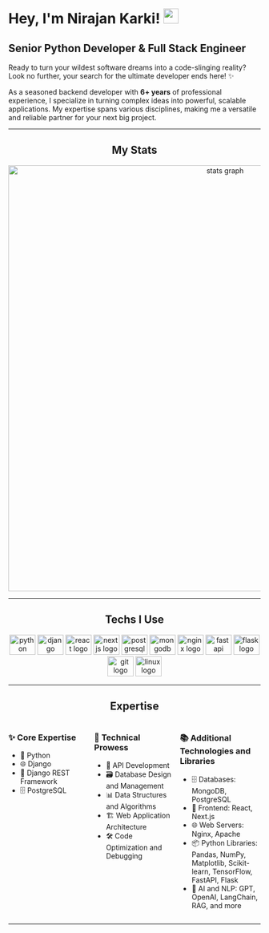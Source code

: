 # Hey, I'm Nirajan Karki! <img src="https://raw.githubusercontent.com/MartinHeinz/MartinHeinz/master/wave.gif" width="30px">

## Senior Python Developer & Full Stack Engineer  

Ready to turn your wildest software dreams into a code-slinging reality? Look no further, your search for the ultimate developer ends here! ✨  

As a seasoned backend developer with **6+ years** of professional experience, I specialize in turning complex ideas into powerful, scalable applications. My expertise spans various disciplines, making me a versatile and reliable partner for your next big project.

---

<h2 align="center">My Stats</h2>

<div align="center">
  <img src="http://github-profile-summary-cards.vercel.app/api/cards/profile-details?username=kneeraazon404&theme=react" width=850  alt="stats graph"/>
</div>

---

<h2 align="center">Techs I Use</h2>

<div align="center">
  <img src="https://cdn.jsdelivr.net/gh/devicons/devicon/icons/python/python-original.svg" height="40" width="52" alt="python logo"  />
  <img src="https://cdn.jsdelivr.net/gh/devicons/devicon/icons/django/django-plain.svg" height="40" width="52" alt="django logo"  />
  <img src="https://cdn.jsdelivr.net/gh/devicons/devicon/icons/react/react-original.svg" height="40" width="52" alt="react logo"  />
  <img src="https://cdn.jsdelivr.net/gh/devicons/devicon/icons/nextjs/nextjs-original.svg" height="40" width="52" alt="nextjs logo"  />
  <img src="https://cdn.jsdelivr.net/gh/devicons/devicon/icons/postgresql/postgresql-original.svg" height="40" width="52" alt="postgresql logo"  />
  <img src="https://cdn.jsdelivr.net/gh/devicons/devicon/icons/mongodb/mongodb-original.svg" height="40" width="52" alt="mongodb logo"  />
  <img src="https://cdn.jsdelivr.net/gh/devicons/devicon/icons/nginx/nginx-original.svg" height="40" width="52" alt="nginx logo"  />
  <img src="https://cdn.jsdelivr.net/gh/devicons/devicon/icons/fastapi/fastapi-original.svg" height="40" width="52" alt="fastapi logo"  />
  <img src="https://cdn.jsdelivr.net/gh/devicons/devicon/icons/flask/flask-original.svg" height="40" width="52" alt="flask logo"  />
  <img src="https://cdn.jsdelivr.net/gh/devicons/devicon/icons/git/git-plain.svg" height="40" width="52" alt="git logo"  />
  <img src="https://cdn.jsdelivr.net/gh/devicons/devicon/icons/linux/linux-original.svg" height="40" width="52" alt="linux logo"  />
</div>

---

<h2 align="center">Expertise</h2>

<div align="center" style="display: grid; grid-template-columns: repeat(3, 1fr); gap: 10px; text-align: left;">

  <div>
    <h3>✨ Core Expertise</h3>
    <ul>
      <li>🐍 Python</li>
      <li>🌐 Django</li>
      <li>🚀 Django REST Framework</li>
      <li>🗄️ PostgreSQL</li>
    </ul>
  </div>

  <div>
    <h3>🔧 Technical Prowess</h3>
    <ul>
      <li>🔗 API Development</li>
      <li>🗃️ Database Design and Management</li>
      <li>📊 Data Structures and Algorithms</li>
      <li>🏗️ Web Application Architecture</li>
      <li>🛠️ Code Optimization and Debugging</li>
    </ul>
  </div>

  <div>
    <h3>📚 Additional Technologies and Libraries</h3>
    <ul>
      <li>🗄️ Databases: MongoDB, PostgreSQL</li>
      <li>🎨 Frontend: React, Next.js</li>
      <li>🌐 Web Servers: Nginx, Apache</li>
      <li>📦 Python Libraries: Pandas, NumPy, Matplotlib, Scikit-learn, TensorFlow, FastAPI, Flask</li>
      <li>🤖 AI and NLP: GPT, OpenAI, LangChain, RAG, and more</li>
    </ul>
  </div>

</div>

---
